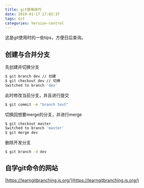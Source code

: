 ```yaml
---
title: git使用技巧
date: 2019-01-17 17:02:37
tags: Git
categories: Version-control
---
```

这是git使用时的一些tips，方便日后查询。
<!-- more -->

## 创建与合并分支
先创建并切换分支
```bash
$ git branch dev // 创建
$ git checkout dev // 切换
Switched to branch 'dev'
```
此时修改当前分支，并且进行提交
```bash
$ git commit -m "branch test"
```
切换回想要merge的分支，并进行merge
```bash
$ git checkout master
Switched to branch 'master'
$ git merge dev
```
删除开发分支
```bash
$ git branch -d dev
```

## 自学git命令的网站
[https://learngitbranching.js.org/](https://learngitbranching.js.org/)
